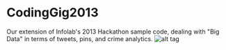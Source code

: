 CodingGig2013
=============

Our extension of Infolab's 2013 Hackathon sample code, dealing with "Big Data" in terms of tweets, pins, and crime analytics.
![alt tag](http://i.imgur.com/sgUj1gQ.png)
